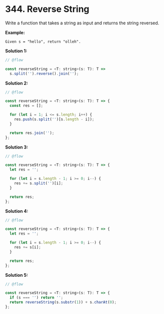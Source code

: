 # 344. Reverse String

Write a function that takes a string as input and returns the string reversed.

**Example:**

```
Given s = "hello", return "olleh".
```

**Solution 1:**

```js
// @flow

const reverseString = <T: string>(s: T): T =>
  s.split('').reverse().join('');
```

**Solution 2:**

```js
// @flow

const reverseString = <T: string>(s: T): T => {
  const res = [];

  for (let i = 1; i <= s.length; i++) {
    res.push(s.split('')[s.length - i]);
  }

  return res.join('');
};
```

**Solution 3:**

```js
// @flow

const reverseString = <T: string>(s: T): T => {
  let res = '';

  for (let i = s.length - 1; i >= 0; i--) {
    res += s.split('')[i];
  }

  return res;
};
```

**Solution 4:**

```js
// @flow

const reverseString = <T: string>(s: T): T => {
  let res = '';

  for (let i = s.length - 1; i >= 0; i--) {
    res += s[i];
  }

  return res;
};
```

**Solution 5:**

```js
// @flow

const reverseString = <T: string>(s: T): T => {
  if (s === '') return '';
  return reverseString(s.substr(1)) + s.charAt(0);
};
```
